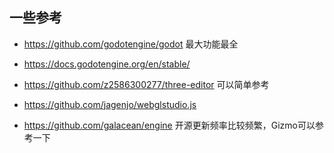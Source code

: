 ## 一些参考

- https://github.com/godotengine/godot 最大功能最全
- https://docs.godotengine.org/en/stable/

- https://github.com/z2586300277/three-editor 可以简单参考
- https://github.com/jagenjo/webglstudio.js 

- https://github.com/galacean/engine 开源更新频率比较频繁，Gizmo可以参考一下